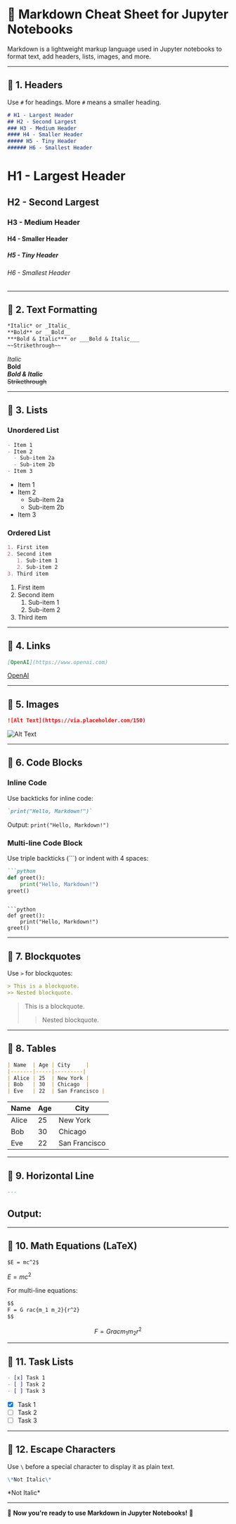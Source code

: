 # 📌 Markdown Cheat Sheet for Jupyter Notebooks

Markdown is a lightweight markup language used in Jupyter notebooks to format text, add headers, lists, images, and more.

---

## 📌 1. Headers
Use `#` for headings. More `#` means a smaller heading.

```markdown
# H1 - Largest Header
## H2 - Second Largest
### H3 - Medium Header
#### H4 - Smaller Header
##### H5 - Tiny Header
###### H6 - Smallest Header
```

# H1 - Largest Header  
## H2 - Second Largest  
### H3 - Medium Header  
#### H4 - Smaller Header  
##### H5 - Tiny Header  
###### H6 - Smallest Header  

---

## 📌 2. Text Formatting
```markdown
*Italic* or _Italic_
**Bold** or __Bold__
***Bold & Italic*** or ___Bold & Italic___
~~Strikethrough~~
```

*Italic*  
**Bold**  
***Bold & Italic***  
~~Strikethrough~~

---

## 📌 3. Lists

### Unordered List
```markdown
- Item 1
- Item 2
  - Sub-item 2a
  - Sub-item 2b
- Item 3
```

- Item 1  
- Item 2  
  - Sub-item 2a  
  - Sub-item 2b  
- Item 3  

### Ordered List
```markdown
1. First item
2. Second item
   1. Sub-item 1
   2. Sub-item 2
3. Third item
```

1. First item  
2. Second item  
   1. Sub-item 1  
   2. Sub-item 2  
3. Third item  

---

## 📌 4. Links
```markdown
[OpenAI](https://www.openai.com)
```
[OpenAI](https://www.openai.com)

---

## 📌 5. Images
```markdown
![Alt Text](https://via.placeholder.com/150)
```
![Alt Text](https://via.placeholder.com/150)

---

## 📌 6. Code Blocks
### Inline Code
Use backticks for inline code:  
```markdown
`print("Hello, Markdown!")`
```
Output: `print("Hello, Markdown!")`

### Multi-line Code Block
Use triple backticks (```) or indent with 4 spaces:
```markdown
```python
def greet():
    print("Hello, Markdown!")
greet()
```
```

```python
def greet():
    print("Hello, Markdown!")
greet()
```

---

## 📌 7. Blockquotes
Use `>` for blockquotes:
```markdown
> This is a blockquote.
>> Nested blockquote.
```

> This is a blockquote.  
>> Nested blockquote.

---

## 📌 8. Tables
```markdown
| Name  | Age | City     |
|-------|-----|---------|
| Alice | 25  | New York |
| Bob   | 30  | Chicago  |
| Eve   | 22  | San Francisco |
```

| Name  | Age | City         |
|-------|-----|-------------|
| Alice | 25  | New York    |
| Bob   | 30  | Chicago     |
| Eve   | 22  | San Francisco |

---

## 📌 9. Horizontal Line
```markdown
---
```
Output:
---
---

## 📌 10. Math Equations (LaTeX)
```markdown
$E = mc^2$
```
$E = mc^2$

For multi-line equations:
```markdown
$$
F = G rac{m_1 m_2}{r^2}
$$
```
$$
F = G rac{m_1 m_2}{r^2}
$$

---

## 📌 11. Task Lists
```markdown
- [x] Task 1
- [ ] Task 2
- [ ] Task 3
```
- [x] Task 1  
- [ ] Task 2  
- [ ] Task 3  

---

## 📌 12. Escape Characters
Use `\` before a special character to display it as plain text.
```markdown
\*Not Italic\*
```
\*Not Italic\*

---

🚀 **Now you're ready to use Markdown in Jupyter Notebooks!** 🎯
